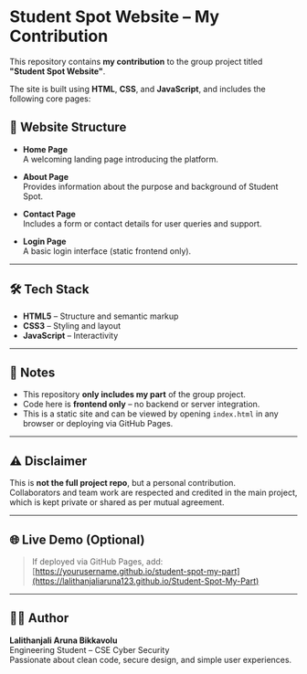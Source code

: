 # Student Spot Website – My Contribution

This repository contains **my contribution** to the group project titled **"Student Spot Website"**.

The site is built using **HTML**, **CSS**, and **JavaScript**, and includes the following core pages:

## 🧭 Website Structure

- **Home Page**  
  A welcoming landing page introducing the platform.

- **About Page**  
  Provides information about the purpose and background of Student Spot.

- **Contact Page**  
  Includes a form or contact details for user queries and support.

- **Login Page**  
  A basic login interface (static frontend only).

---

## 🛠️ Tech Stack

- **HTML5** – Structure and semantic markup  
- **CSS3** – Styling and layout  
- **JavaScript** – Interactivity

---

## 📁 Notes

- This repository **only includes my part** of the group project.  
- Code here is **frontend only** – no backend or server integration.  
- This is a static site and can be viewed by opening `index.html` in any browser or deploying via GitHub Pages.

---

## ⚠️ Disclaimer

This is **not the full project repo**, but a personal contribution.  
Collaborators and team work are respected and credited in the main project, which is kept private or shared as per mutual agreement.

---

## 🌐 Live Demo (Optional)

> If deployed via GitHub Pages, add:
[https://yourusername.github.io/student-spot-my-part](https://lalithanjaliaruna123.github.io/Student-Spot-My-Part)

---

## 🙋‍♂️ Author

**Lalithanjali Aruna Bikkavolu**  
Engineering Student – CSE Cyber Security  
Passionate about clean code, secure design, and simple user experiences.
